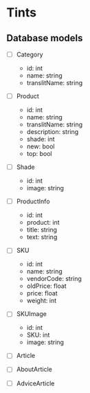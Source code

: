 # Tints
## Database models
- [ ] Category
	- id: int
	- name: string
	- translitName: string

- [ ] Product
	- id: int
	- name: string
	- translitName: string
	- description: string
	- shade: int
	- new: bool
	- top: bool

- [ ] Shade
	- id: int
	- image: string

- [ ] ProductInfo
	- id: int
	- product: int
	- title: string
	- text: string

- [ ] SKU
	- id: int
	- name: string
	- vendorCode: string
	- oldPrice: float
	- price: float
	- weight: int

- [ ] SKUImage
	- id: int
	- SKU: int
	- image: string

- [ ] Article
- [ ] AboutArticle
- [ ] AdviceArticle